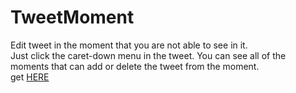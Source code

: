 # TweetMoment
Edit tweet in the moment that you are not able to see in it.  
Just click the caret-down menu in the tweet.
You can see all of the moments that can add or delete the tweet from the moment.  
get [HERE](https://chrome.google.com/webstore/detail/tweetmoment/kjekpabhgfoimhlplbphpmdcmeiinead "Chrome Web Store URL")

